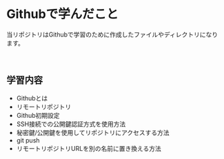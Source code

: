 # Githubで学んだこと

当リポジトリはGithubで学習のために作成したファイルやディレクトリになります。

</br>

## 学習内容

- Githubとは
- リモートリポジトリ
- Github初期設定
- SSH接続での公開鍵認証方式を使用方法
- 秘密鍵/公開鍵を使用してリポジトリにアクセスする方法
- git push
- リモートリポジトリURLを別の名前に置き換える方法
